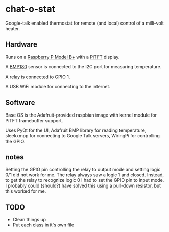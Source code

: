 # chat-o-stat
Google-talk enabled thermostat for remote (and local) control
of a milli-volt heater.

## Hardware
Runs on a [Raspberry P Model B+](http://www.adafruit.com/product/1914) with a
[PiTFT](http://www.adafruit.com/product/1601) display.

A [BMP180](http://www.adafruit.com/products/1603) sensor is connected to
the I2C port for measuring temperature.

A relay is connected to GPIO 1.

A USB WiFi module for connecting to the internet.

## Software
Base OS is the Adafruit-provided raspbian image with kernel module for PiTFT
framebuffer support.

Uses PyQt for the UI, Adafruit BMP library for reading temperature, sleekxmpp
for connecting to Google Talk servers, WiringPi for controlling the GPIO.

## notes
Setting the GPIO pin controlling the relay to output mode and setting logic
0/1 did not work for me.  The relay always saw a logic 1 and closed.  Instead,
to get the relay to recognize logic 0 I had to set the GPIO pin to input mode.
I probably could (should?) have solved this using a pull-down resistor,
but this worked for me.

## TODO
   * Clean things up
   * Put each class in it's own file

